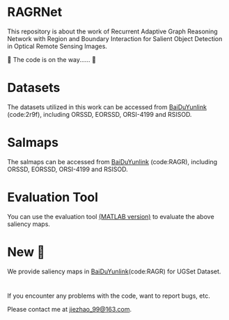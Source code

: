 # RAGRNet
This repository is about the work of Recurrent Adaptive Graph Reasoning Network with Region and Boundary Interaction for Salient Object Detection in Optical Remote Sensing Images. 

🏃 The code is on the way...... 🏃

# Datasets
The datasets utilized in this work can be accessed from [BaiDuYunlink](https://pan.baidu.com/s/1iP7KRFwkS6K4Hako1XQIgg) (code:2r9f), including ORSSD, EORSSD, ORSI-4199 and RSISOD.

# Salmaps
The salmaps can be accessed from [BaiDuYunlink](https://pan.baidu.com/s/1RfqKLIB0R5ltQBTlR02Deg) (code:RAGR), including ORSSD, EORSSD, ORSI-4199 and RSISOD.

# Evaluation Tool
You can use the evaluation tool [(MATLAB version)](https://github.com/MathLee/MatlabEvaluationTools) to evaluate the above saliency maps.

# New 🚩
We provide saliency maps in [BaiDuYunlink](https://pan.baidu.com/s/1oPEx9PNamHkxRKDNyGsV8w)(code:RAGR) for UGSet Dataset.

#
If you encounter any problems with the code, want to report bugs, etc.

Please contact me at jiezhao_99@163.com.
